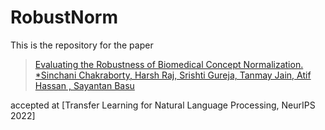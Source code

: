 # RobustNorm

This is the repository for the paper 

>[Evaluating the Robustness of Biomedical Concept Normalization. *Sinchani Chakraborty, Harsh Raj, Srishti Gureja, Tanmay Jain, Atif Hassan , Sayantan Basu](https://neurips.cc/Conferences/2022/ScheduleMultitrack?event=56565)

accepted at [Transfer Learning for Natural Language Processing, NeurIPS 2022]


